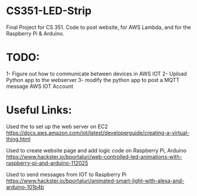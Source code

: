 # CS351-LED-Strip
Final Project for CS 351. Code to post website, for AWS Lambda, and for the Raspberry Pi &amp; Arduino.

# TODO:
1- Figure out how to communicate between devices in AWS IOT
2- Upload Python app to the webserver
3- modify the python app to post a MQTT message AWS IOT Account 


# Useful Links:

Used the to set up the web server on EC2
https://docs.aws.amazon.com/iot/latest/developerguide/creating-a-virtual-thing.html

Used to create website page and add logic code on Raspberry Pi, Arduino 
https://www.hackster.io/bportaluri/web-controlled-led-animations-with-raspberry-pi-and-arduino-112025

Used to send messages from IOT to Raspberry Pi
https://www.hackster.io/bportaluri/animated-smart-light-with-alexa-and-arduino-101b4b
